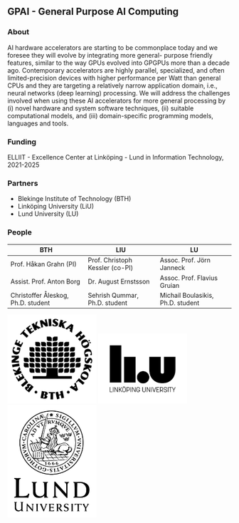 
## GPAI - General Purpose AI Computing

### About

AI hardware accelerators are starting to be commonplace today and we foresee they will evolve by integrating more general- purpose friendly features, similar to the way GPUs evolved into GPGPUs more than a decade ago. Contemporary accelerators are highly parallel, specialized, and often limited-precision devices with higher performance per Watt than general CPUs and they are targeting a relatively narrow application domain, i.e., neural networks (deep learning) processing. We will address the challenges involved when using these AI accelerators for more general processing by (i) novel hardware and system software techniques, (ii) suitable computational models, and (iii) domain-specific programming models, languages and tools.

### Funding

ELLIIT - Excellence Center at Linköping - Lund in Information Technology, 2021-2025

### Partners

* Blekinge Institute of Technology (BTH)
* Linköping University (LiU)
* Lund University (LU)

### People

BTH | LIU | LU
----|-----|---
Prof. Håkan Grahn (PI) | Prof. Christoph Kessler (co-PI) | Assoc. Prof. Jörn Janneck
Assist. Prof. Anton Borg | Dr. August Ernstsson | Assoc. Prof. Flavius Gruian
Christoffer Åleskog, Ph.D. student | Sehrish Qummar, Ph.D. student | Michail Boulasikis, Ph.D. student 

<img src="/images/bthlogo_svart_2024.png" alt="BTH Logo" width="200"/>
<img src="/images/LiU_secondary_1_black.png" alt="LiU Logo" width="200"/>
<img src="/images/LundUniversity_C2line_BLACK.png" alt="LU Logo" width="200"/>

<!---
<img src="/images/LiU_primary_black.png" alt="LiU Logo" width="200"/>
![BTH Logo](/images/bthlogo_svart_2024.png)
![LiU Logo](/images/LiU_primary_black.png)
![LU Logo](/images/LundUniversity_C2line_BLACK.png)
--->

<!---
- 👋 Hi, I’m @gpai-elliit
- 👀 I’m interested in ...
- 🌱 I’m currently learning ...
- 💞️ I’m looking to collaborate on ...
- 📫 How to reach me ...
--->

<!---
gpai-elliit/gpai-elliit is a ✨ special ✨ repository because its `README.md` (this file) appears on your GitHub profile.
You can click the Preview link to take a look at your changes.
--->

